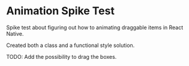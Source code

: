 # Animation Spike Test

Spike test about figuring out how to animating draggable items in React Native.

Created both a class and a functional style solution.

TODO: Add the possibility to drag the boxes.
